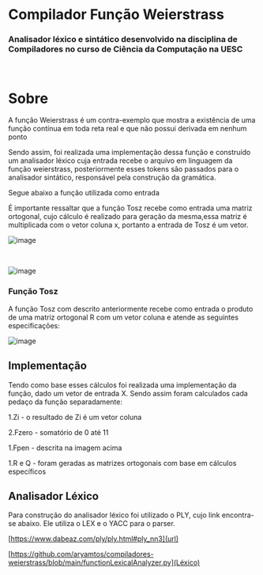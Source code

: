 # Compilador Função Weierstrass


<h3>Analisador léxico e sintático desenvolvido na disciplina de Compiladores no curso de Ciência da Computação na UESC</h3>

<br />
<h1>Sobre</h1>

<p>A função Weierstrass é um contra-exemplo que mostra a existência de uma função contínua em toda reta real e que não possui derivada em nenhum ponto</p>
<p> Sendo assim, foi realizada uma implementação dessa função e construído um analisador léxico cuja entrada recebe o arquivo em linguagem da função weierstrass, posteriormente esses tokens são passados para o analisador sintático, responsável pela construção da gramática.

<br />
<p>Segue abaixo a função utilizada como entrada</p>
<p> É importante ressaltar que a função Tosz recebe como entrada uma matriz ortogonal, cujo cálculo é realizado para geração da mesma,essa matriz é multiplicada com o vetor coluna x, portanto a entrada de Tosz é um vetor.

![image](https://user-images.githubusercontent.com/46492977/127743523-baa2f639-1e86-409e-965e-18ea97dcb5cb.png)

<br />

![image](https://user-images.githubusercontent.com/46492977/127743647-cf68244b-1e6d-426e-ac3e-541a0de2b27d.png)
  

<h3>Função Tosz</h3>

<p>A função Tosz com descrito anteriormente recebe como entrada o produto de uma matriz ortogonal R com um vetor coluna e atende as seguintes especificações:</p>

![image](https://user-images.githubusercontent.com/46492977/127743866-a557565a-ab53-471d-bb0d-19512c59d055.png)


<h2>Implementação</h2>

<p>Tendo como base esses cálculos foi realizada uma implementação da função, dado um vetor de entrada X. Sendo assim foram calculados cada pedaço da função separadamente:</p>
<p>1.Zi - o resultado de Zi é um vetor coluna</p>
<p>2.Fzero - somatório de 0 até 11</p>
<p>1.Fpen - descrita na imagem acima</p>
<p>1.R e Q - foram geradas as matrizes ortogonais com base em cálculos específicos</p>


<h2>Analisador Léxico</h2>

<p>Para construção do analisador léxico foi utilizado o PLY, cujo link encontra-se abaixo. Ele utiliza o LEX e o YACC para o parser.</p>

[https://www.dabeaz.com/ply/ply.html#ply_nn3](url)

[https://github.com/aryamtos/compiladores-weierstrass/blob/main/functionLexicalAnalyzer.py](Léxico)

